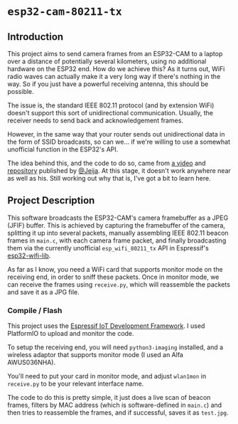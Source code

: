 # `esp32-cam-80211-tx`

## Introduction

This project aims to send camera frames from an ESP32-CAM to a laptop over a distance of potentially several kilometers, using no additional hardware on the ESP32 end. 
How do we achieve this? As it turns out, WiFi radio waves can actually make it a very long way if there's nothing in the way. So if you just have a powerful receiving antenna, this should be possible. 

The issue is, the standard IEEE 802.11 protocol (and by extension WiFi) doesn't support this sort of unidirectional communication. Usually, the receiver needs to send back and acknowledgement frames.

However, in the same way that your router sends out unidirectional data in the form of SSID broadcasts, so can we... if we're willing to use a somewhat unofficial function in the ESP32's API. 

The idea behind this, and the code to do so, came from [a video](https://www.youtube.com/watch?v=tBfa4yk5TdU) and [repository](https://github.com/Jeija/esp32-80211-tx) published by [@Jeija](https://github.com/Jeija/). At this stage, it doesn't work anywhere near as well as his. Still working out why that is, I've got a bit to learn here.

## Project Description
This software broadcasts the ESP32-CAM's camera framebuffer as a JPEG (JFIF) buffer. This is achieved by capturing the framebuffer of the camera, splitting it up into several packets, manually assembling IEEE 802.11 beacon frames in `main.c`, with each camera frame packet, and finally broadcasting them via the currently unofficial `esp_wifi_80211_tx` API in Espressif's [esp32-wifi-lib](https://github.com/espressif/esp32-wifi-lib).

As far as I know, you need a WiFi card that supports monitor mode on the receiving end, in order to sniff these packets. Once in monitor mode, we can receive the frames using `receive.py`, which will reassemble the packets and save it as a JPG file.

### Compile / Flash
This project uses the [Espressif IoT Development Framework](https://github.com/espressif/esp-idf). I used PlatformIO to upload and monitor the code.

To setup the receiving end, you will need `python3-imaging` installed, and a wireless adaptor that supports monitor mode (I used an Alfa AWUS036NHA). 

You'll need to put your card in monitor mode, and adjust `wlan1mon` in `receive.py` to be your relevant interface name.

The code to do this is pretty simple, it just does a live scan of beacon frames, filters by MAC address (which is software-defined in `main.c`) and then tries to reassemble the frames, and if successful, saves it as `test.jpg`.
